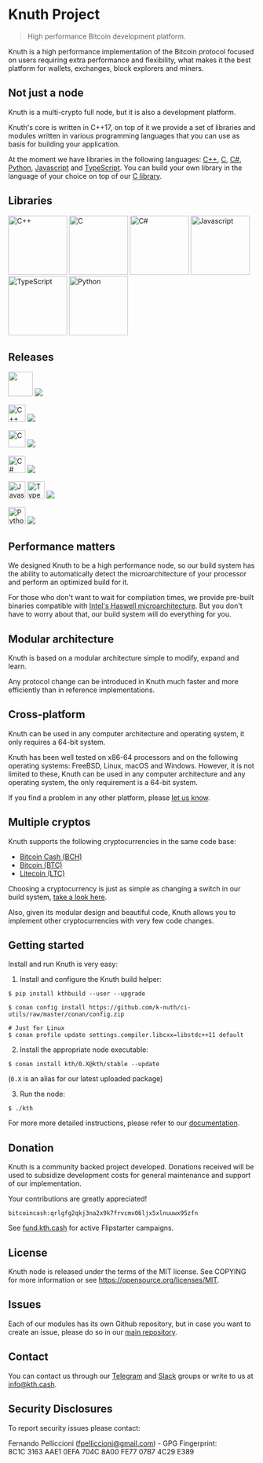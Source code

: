# Knuth Project 

> High performance Bitcoin development platform.

Knuth is a high performance implementation of the Bitcoin protocol focused on users requiring extra performance and flexibility, what makes it the best platform for wallets, exchanges, block explorers and miners.

## Not just a node

Knuth is a multi-crypto full node, but it is also a development platform.

Knuth's core is written in C++17, on top of it we provide a set of libraries and modules written in various programming languages that you can use as basis for building your application.

At the moment we have libraries in the following languages: [C++](https://github.com/k-nuth/node), [C](https://github.com/k-nuth/c-api), [C#](https://github.com/k-nuth/cs-api), [Python](https://github.com/k-nuth/py-api), [Javascript](https://github.com/k-nuth/js-api) and [TypeScript](https://github.com/k-nuth/js-api).
You can build your own library in the language of your choice on top of our [C library](https://github.com/k-nuth/c-api).

## Libraries

<a href="https://github.com/k-nuth/node"><img alt="C++" src="https://kth.cash/images/libraries/cpp.svg" width="120" height="120" /></a>
<a href="https://github.com/k-nuth/c-api"><img alt="C" src="https://kth.cash/images/libraries/c.svg" width="120" height="120" /></a>
<a href="https://github.com/k-nuth/cs-api"><img alt="C#" src="https://kth.cash/images/libraries/csharp.svg" width="120" height="120" /></a>
<a href="https://github.com/k-nuth/js-api"><img alt="Javascript" src="https://kth.cash/images/libraries/javascript.svg" width="120" height="120" /></a>
<a href="https://github.com/k-nuth/js-api"><img alt="TypeScript" src="https://kth.cash/images/libraries/typescript.svg" width="120" height="120" /></a>
<a href="https://github.com/k-nuth/py-api"><img alt="Python" src="https://kth.cash/images/libraries/python.svg" width="120" height="120" /></a>

## Releases

<img width="50px" src="https://github.com/k-nuth/cs-api/raw/master/docs/images/kth-purple.png" /> <img src="https://img.shields.io/github/v/release/k-nuth/kth?display_name=tag&style=for-the-badge" />

<img alt="C++" src="https://kth.cash/images/libraries/cpp.svg" width="35" height="35" /> <img src="https://img.shields.io/github/v/release/k-nuth/node?display_name=tag&style=for-the-badge" />

<img alt="C" src="https://kth.cash/images/libraries/c.svg" width="35" height="35" /> <img src="https://img.shields.io/github/v/release/k-nuth/c-api?display_name=tag&style=for-the-badge" />

<img alt="C#" src="https://kth.cash/images/libraries/csharp.svg" width="35" height="35" /> <img src="https://img.shields.io/nuget/v/kth-bch?logo=nuget&label=release&style=for-the-badge" />

<img alt="Javascript" src="https://kth.cash/images/libraries/javascript.svg" width="35" height="35" /> <img alt="TypeScript" src="https://kth.cash/images/libraries/typescript.svg" width="35" height="35" /> <img src="https://img.shields.io/npm/v/@knuth/bch?logo=npm&style=for-the-badge" />

<img alt="Python" src="https://kth.cash/images/libraries/python.svg" width="35" height="35" /> <img src="https://img.shields.io/pypi/v/kth?logo=pypi&style=for-the-badge" />

## Performance matters

We designed Knuth to be a high performance node, so our build system has the ability to automatically detect the microarchitecture of your processor and perform an optimized build for it.

For those who don't want to wait for compilation times, we provide pre-built binaries compatible with [Intel's Haswell microarchitecture](https://en.wikipedia.org/wiki/Haswell_(microarchitecture)). But you don't have to worry about that, our build system will do everything for you.

## Modular architecture

Knuth is based on a modular architecture simple to modify, expand and learn.

Any protocol change can be introduced in Knuth much faster and more efficiently than in reference implementations.

## Cross-platform

Knuth can be used in any computer architecture and operating system, it only requires a 64-bit system.

Knuth has been well tested on x86-64 processors and on the following operating systems: FreeBSD, Linux, macOS and Windows. However, it is not limited to these, Knuth can be used in any computer architecture and any operating system, the only requirement is a 64-bit system.

If you find a problem in any other platform, please [let us know](https://github.com/k-nuth/kth/issues).

## Multiple cryptos

Knuth supports the following cryptocurrencies in the same code base:
- [Bitcoin Cash (BCH)](https://www.bitcoincash.org/)
- [Bitcoin (BTC)](https://bitcoin.org/)
- [Litecoin (LTC)](https://litecoin.org/)

Choosing a cryptocurrency is just as simple as changing a switch in our build system, [take a look here](#getting-started).

Also, given its modular design and beautiful code, Knuth allows you to implement other cryptocurrencies with very few code changes.

## Getting started

Install and run Knuth is very easy:

1. Install and configure the Knuth build helper:
```
$ pip install kthbuild --user --upgrade

$ conan config install https://github.com/k-nuth/ci-utils/raw/master/conan/config.zip

# Just for Linux
$ conan profile update settings.compiler.libcxx=libstdc++11 default
```

2. Install the appropriate node executable:

```
$ conan install kth/0.X@kth/stable --update
```

(`0.X` is an alias for our latest uploaded package)

3. Run the node:

```
$ ./kth
```
For more more detailed instructions, please refer to our [documentation](https://k-nuth.github.io/docs/).

## Donation

Knuth is a community backed project developed. Donations received will be used to subsidize development costs for general maintenance and support of our implementation.

Your contributions are greatly appreciated!

`bitcoincash:qrlgfg2qkj3na2x9k7frvcmv06ljx5xlnuuwx95zfn`

See [fund.kth.cash](https://fund.kth.cash/) for active Flipstarter campaigns.

## License

Knuth node is released under the terms of the MIT license. See COPYING for more information or see https://opensource.org/licenses/MIT.

## Issues

Each of our modules has its own Github repository, but in case you want to create an issue, please do so in our [main repository](https://github.com/k-nuth/kth/issues).

## Contact

You can contact us through our [Telegram](https://t.me/knuth_cash) and [Slack](https://k-nuth.slack.com/) groups or write to us at info@kth.cash.

## Security Disclosures
To report security issues please contact:

Fernando Pelliccioni (fpelliccioni@gmail.com) - GPG Fingerprint: 8C1C 3163 AAE1 0EFA 704C 8A00 FE77 07B7 4C29 E389

<!-- Links -->
[badge.Travis]: https://travis-ci.org/k-nuth/node-exe.svg?branch=master
[badge.Appveyor]: https://ci.appveyor.com/api/projects/status/github/k-nuth/node-exe?svg=true&branch=master
[badge.Cirrus]: https://api.cirrus-ci.com/github/k-nuth/node-exe.svg?branch=master
[badge.GithubActions]: https://github.com/k-nuth/node-exe/workflows/Build%20and%20Test/badge.svg
[badge.version]: https://badge.fury.io/gh/k-nuth%2Fkth-node-exe.svg
[badge.release]: https://img.shields.io/github/release/k-nuth/node-exe.svg
[badge.cpp]: https://img.shields.io/badge/C++-17-blue.svg?style=flat&logo=c%2B%2B
[badge.telegram]: https://img.shields.io/badge/telegram-badge-blue.svg?logo=telegram
[badge.slack]: https://img.shields.io/badge/slack-badge-orange.svg?logo=slack

<!-- [badge.Gitter]: https://img.shields.io/badge/gitter-join%20chat-blue.svg -->

